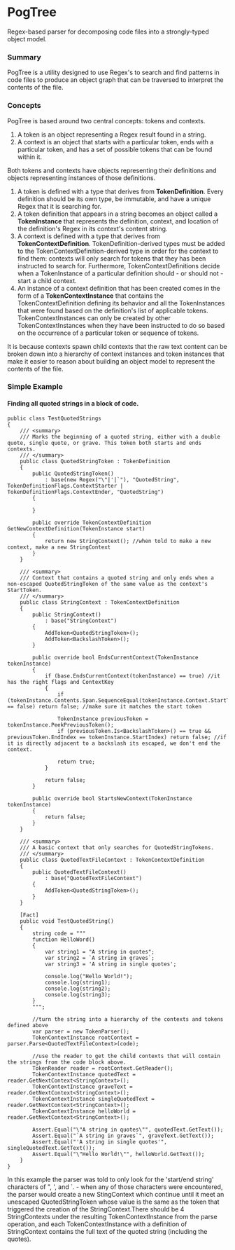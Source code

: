 # PogTree
Regex-based parser for decomposing code files into a strongly-typed object model.

### Summary
PogTree is a utility designed to use Regex's to search and find patterns in code files to produce an object graph that can be traversed to interpret the contents of the file.

### Concepts

PogTree is based around two central concepts: tokens and contexts.
1. A token is an object representing a Regex result found in a string.
2. A context is an object that starts with a particular token, ends with a particular token, and has a set of possible tokens that can be found within it.

Both tokens and contexts have objects representing their definitions and objects representing instances of those definitions. 
1. A token is defined with a type that derives from **TokenDefinition**. Every definition should be its own type, be immutable, and have a unique Regex that it is searching for.
2. A token definition that appears in a string becomes an object called a **TokenInstance** that represents the definition, context, and location of the definition's Regex in its context's content string.
3. A context is defined with a type that derives from **TokenContextDefinition**. TokenDefinition-derived types must be added to the TokenContextDefinition-derived type in order for the context to find them: contexts will only search for tokens that they has been instructed to search for. Furthermore, TokenContextDefinitions decide when a TokenInstance of a particular definition should - or should not - start a child context. 
4. An instance of a context definition that has been created comes in the form of a **TokenContextInstance** that contains the TokenContextDefinition defining its behavior and all the TokenInstances that were found based on the definition's list of applicable tokens. TokenContextInstances can only be created by other TokenContextInstances when they have been instructed to do so based on the occurrence of a particular token or sequence of tokens.

It is because contexts spawn child contexts that the raw text content can be broken down into a hierarchy of context instances and token instances that make it easier to reason about building an object model to represent the contents of the file.

### Simple Example

#### Finding all quoted strings in a block of code.

    public class TestQuotedStrings
    {
        /// <summary>
        /// Marks the beginning of a quoted string, either with a double quote, single quote, or grave. This token both starts and ends contexts.
        /// </summary>
        public class QuotedStringToken : TokenDefinition
        {
            public QuotedStringToken()
                : base(new Regex("\"|'|`"), "QuotedString", TokenDefinitionFlags.ContextStarter | TokenDefinitionFlags.ContextEnder, "QuotedString")
            {

            }

            public override TokenContextDefinition GetNewContextDefinition(TokenInstance start)
            {
                return new StringContext(); //when told to make a new context, make a new StringContext
            }
        }

        /// <summary>
        /// Context that contains a quoted string and only ends when a non-escaped QuotedStringToken of the same value as the context's StartToken.
        /// </summary>
        public class StringContext : TokenContextDefinition
        {
            public StringContext()
                : base("StringContext")
            {
                AddToken<QuotedStringToken>();
                AddToken<BackslashToken>();
            }

            public override bool EndsCurrentContext(TokenInstance tokenInstance)
            {
                if (base.EndsCurrentContext(tokenInstance) == true) //it has the right flags and ContextKey
                {
                    if (tokenInstance.Contents.Span.SequenceEqual(tokenInstance.Context.StartToken.Contents.Span) == false) return false; //make sure it matches the start token

                    TokenInstance previousToken = tokenInstance.PeekPreviousToken();
                    if (previousToken.Is<BackslashToken>() == true && previousToken.EndIndex == tokenInstance.StartIndex) return false; //if it is directly adjacent to a backslash its escaped, we don't end the context.

                    return true;
                }

                return false;
            }

            public override bool StartsNewContext(TokenInstance tokenInstance)
            {
                return false;
            }
        }

        /// <summary>
        /// A basic context that only searches for QuotedStringTokens.
        /// </summary>
        public class QuotedTextFileContext : TokenContextDefinition
        {
            public QuotedTextFileContext()
                : base("QuotedTextFileContext")
            {
                AddToken<QuotedStringToken>();
            }
        }

        [Fact]
        public void TestQuotedString()
        {
            string code = """
            function HelloWord()
            {
                var string1 = "A string in quotes";
                var string2 = `A string in graves`;
                var string3 = 'A string in single quotes';

                console.log("Hello World!");
                console.log(string1);
                console.log(string2);
                console.log(string3);
            }
            """;

            //turn the string into a hierarchy of the contexts and tokens defined above
            var parser = new TokenParser();
            TokenContextInstance rootContext = parser.Parse<QuotedTextFileContext>(code);

            //use the reader to get the child contexts that will contain the strings from the code block above.
            TokenReader reader = rootContext.GetReader();
            TokenContextInstance quotedText = reader.GetNextContext<StringContext>();
            TokenContextInstance graveText = reader.GetNextContext<StringContext>();
            TokenContextInstance singleQuotedText = reader.GetNextContext<StringContext>();
            TokenContextInstance helloWorld = reader.GetNextContext<StringContext>();

            Assert.Equal("\"A string in quotes\"", quotedText.GetText());
            Assert.Equal("`A string in graves`", graveText.GetText());
            Assert.Equal("'A string in single quotes'", singleQuotedText.GetText());
            Assert.Equal("\"Hello World!\"", helloWorld.GetText());
        }
    }


In this example the parser was told to only look for the 'start/end string' characters of ", ', and `. - when any of those characters were encountered, the parser would create a new StingContext which continue until it meet an unescaped QuotedStringToken whose value is the same as the token that triggered the creation of the StringContext.There should be 4 StringContexts under the resulting TokenContextInstance from the parse operation, and each TokenContextInstance with a definition of StringContext contains the full text of the quoted string (including the quotes).